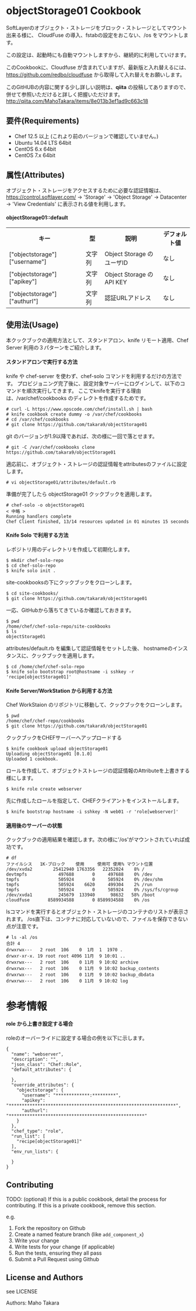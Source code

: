 objectStorage01 Cookbook
========================
SoftLayerのオブジェクト・ストレージをブロック・ストレージとしてマウント出来る様に、
CloudFuse の導入、fstabの設定をおこない、/os をマウントします。 

この設定は、起動時にも自動マウントしますから、継続的に利用していけます。

このCookbookに、Cloudfuse が含まれていますが、最新版と入れ替えるには、
https://github.com/redbo/cloudfuse から取得して入れ替えをお願いします。

このGitHUBの内容に関する少し詳しい説明は、**qiita** の投稿してありますので、併せて参照いただけると詳しく把握いただけます。 http://qiita.com/MahoTakara/items/8e013b3ef1ad9c663c18


要件(Requirements)
------------

- Chef 12.5 以上 (これより前のバージョンで確認していません。)
- Ubuntu 14.04 LTS 64bit
- CentOS 6.x 64bit
- CentOS 7.x 64bit


属性(Attributes)
----------
オブジェクト・ストレージをアクセスするために必要な認証情報は、https://control.softlayer.com/ -> 'Storage' -> 'Object Storage' -> Datacenter -> 'View Credentials' に表示される値を利用します。


#### objectStorage01::default
<table>
  <tr>
    <th>キー</th>
    <th>型</th>
    <th>説明</th>
    <th>デフォルト値</th>
  </tr>
  <tr>
    <td>["objectstorage"]["username"]</td>
    <td>文字列</td>
    <td>Object Storage のユーザID</td>
    <td>なし</td>
  </tr>
  <tr>
    <td>["objectstorage"]["apikey"]</td>
    <td>文字列</td>
    <td>Object Storage のAPI KEY</td>
    <td>なし</td>
  </tr>
  <tr>
    <td>["objectstorage"]["authurl"]</td>
    <td>文字列</td>
    <td>認証URLアドレス</td>
    <td>なし</td>
  </tr>
</table>


使用法(Usage)
-----
本クックブックの適用方法として、スタンドアロン、knife リモート適用、Chef Server 利用の３パターンをご紹介します。


#### スタンドアロンで実行する方法

knife や chef-server を使わず、chef-solo コマンドを利用するだけの方法です。
プロビジョニング完了後に、設定対象サーバーにログインして、以下のコマンドを順次実行してきます。
ここでknifeを実行する理由は、/var/chef/cookbooks のディレクトを作成するためです。

```
# curl -L https://www.opscode.com/chef/install.sh | bash
# knife cookbook create dummy -o /var/chef/cookbooks
# cd /var/chef/cookbooks
# git clone https://github.com/takara9/objectStorage01
```
git のバージョンが1.9以降であれば、次の様に一回で落とせます。

```
# git -C /var/chef/cookbooks clone https://github.com/takara9/objectStorage01
```
適応前に、オブジェクト・ストレージの認証情報をattributesのファイルに設定します。

```
# vi objectStorage01/attributes/default.rb 
```
準備が完了したら objectStorage01 クックブックを適用します。

```
# chef-solo -o objectStorage01
< 中略 >
Running handlers complete
Chef Client finished, 13/14 resources updated in 01 minutes 15 seconds
```




#### Knife Solo で利用する方法 
レポジトリ用のディレクトリを作成して初期化します。

```
$ mkdir chef-solo-repo
$ cd chef-solo-repo
$ knife solo init .
```
site-cookbooksの下にクックブックをクローンします。

```
$ cd site-cookbooks/
$ git clone https://github.com/takara9/objectStorage01 
```
一応、GitHubから落ちてきているか確認しておきます。

```
$ pwd
/home/chef/chef-solo-repo/site-cookbooks
$ ls
objectStorage01
```
attributes/default.rb を編集して認証情報をセットした後、
hostnameのインスタンスに、クックブックを適用します。

```
$ cd /home/chef/chef-solo-repo
$ knife solo bootstrap root@hostname -i sshkey -r 'recipe[objectStorage01]'
```

#### Knife Server/WorkStation から利用する方法
Chef WorkStaion のリポジトリに移動して、クックブックをクローンします。

```
$ pwd
/home/chef/chef-repo/cookbooks
$ git clone https://github.com/takara9/objectStorage01
```
クックブックをCHEFサーバーへアップロードする

```
$ knife cookbook upload objectStorage01 
Uploading objectStorage01 [0.1.0]
Uploaded 1 cookbook.
```
ロールを作成して、オブジェクトストレージの認証情報のAttributeを上書きする様にします。

```
$ knife role create webserver
```
先に作成したロールを指定して、CHEFクライアントをインストールします。

```
$ knife bootstrap hostname -i sshkey -N web01 -r 'role[webserver]'
```



#### 適用後のサーバーの状態

クックブックの適用結果を確認します。次の様に'/os'がマウントされていれば成功です。

```
# df
ファイルシス   1K-ブロック    使用     使用可 使用% マウント位置
/dev/xvda2        25412940 1763356   22352024    8% /
devtmpfs            497688       0     497688    0% /dev
tmpfs               505924       0     505924    0% /dev/shm
tmpfs               505924    6620     499304    2% /run
tmpfs               505924       0     505924    0% /sys/fs/cgroup
/dev/xvda1          245679  133940      98632   58% /boot
cloudfuse       8589934588       0 8589934588    0% /os
```
lsコマンドを実行するとオブジェクト・ストレージのコンテナのリストが表示されます。
/os直下は、コンテナに対応していないので、ファイルを保存できない点が注意です。

```
# ls -al /os
合計 4
drwxrwx---   2 root  106    0  1月  1  1970 .
drwxr-xr-x. 19 root root 4096 11月  9 10:01 ..
drwxrwx---   2 root  106    0 11月  9 10:02 archive
drwxrwx---   2 root  106    0 11月  9 10:02 backup_contents
drwxrwx---   2 root  106    0 11月  9 10:02 backup_dbdata
drwxrwx---   2 root  106    0 11月  9 10:02 log
```

# 参考情報
#### role から上書き設定する場合

roleのオーバーライドに設定する場合の例を以下に示します。

```
{
  "name": "webserver",
  "description": "",
  "json_class": "Chef::Role",
  "default_attributes": {

  },
  "override_attributes": {
    "objectstorage": {
      "username": "*************:*********",
      "apikey": "****************************************************************",
      "authurl": "****************************************************"
    }
  },
  "chef_type": "role",
  "run_list": [
    "recipe[objectStorage01]"
  ],
  "env_run_lists": {

  }
}
```


Contributing
------------
TODO: (optional) If this is a public cookbook, detail the process for contributing. If this is a private cookbook, remove this section.

e.g.
1. Fork the repository on Github
2. Create a named feature branch (like `add_component_x`)
3. Write your change
4. Write tests for your change (if applicable)
5. Run the tests, ensuring they all pass
6. Submit a Pull Request using Github


License and Authors
-------------------

see LICENSE

Authors: Maho Takara

